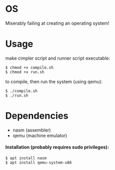 # OS
Miserably failing at creating an operating system!
# Usage
make cimpler script and runner script executable:

	$ chmod +x compile.sh
	$ chmod +x run.sh

to compile, then run the system (using qemu):

	$ ./compile.sh
	$ ./run.sh

# Dependencies
- nasm (assembler)
- qemu (machine emulator)

#### Installation (probably requires sudo privileges):

	$ apt install nasm
	$ apt install qemu-system-x86
